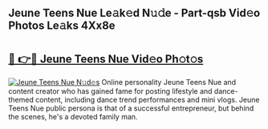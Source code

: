## Jeune Teens Nue Le𝚊k𝚎d N𝚞𝚍e - Part-qsb Vid𝚎o Photos Le𝚊ks 4Xx8e

# <h2><a href="http://fb2us44.evod.top/?m=Jeune+Teens+Nue">🔗 👉🔴 Jeune Teens Nue Vid𝚎o Ph𝚘t𝚘s</a></h2>

[![Jeune Teens Nue N𝚞d𝚎s](https://i.imgur.com/8V9OHl7.gif)](http://fb2us44.evod.top/?m=Jeune+Teens+Nue)
Online personality Jeune Teens Nue and content creator who has gained fame for posting lifestyle and dance-themed content, including dance trend performances and mini vlogs. Jeune Teens Nue public persona is that of a successful entrepreneur, but behind the scenes, he's a devoted family man. 
